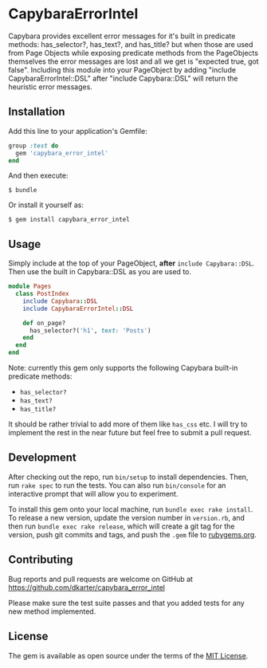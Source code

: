 # CapybaraErrorIntel

Capybara provides excellent error messages for it's built in predicate methods: has_selector?, has_text?, and has_title? but when those are used from Page Objects while exposing predicate methods from the PageObjects themselves the error messages are lost and all we get is "expected true, got false".  Including this module into your PageObject by adding "include CapybaraErrorIntel::DSL" after "include Capybara::DSL" will return the heuristic error messages.

## Installation

Add this line to your application's Gemfile:

```ruby
group :test do
  gem 'capybara_error_intel'
end
```

And then execute:

    $ bundle

Or install it yourself as:

    $ gem install capybara_error_intel

## Usage

Simply include at the top of your PageObject, **after** `include Capybara::DSL`.
Then use the built in Capybara::DSL as you are used to.

```ruby
module Pages
  class PostIndex
    include Capybara::DSL
    include CapybaraErrorIntel::DSL

    def on_page?
      has_selector?('h1', text: 'Posts')
    end
  end
end
```

  Note: currently this gem only supports the following Capybara built-in predicate
  methods:

  - `has_selector?`
  - `has_text?`
  - `has_title?`

  It should be rather trivial to add more of them like `has_css` etc. I will try
  to implement the rest in the near future but feel free to submit a pull
  request.



## Development

After checking out the repo, run `bin/setup` to install dependencies. Then, run `rake spec` to run the tests. You can also run `bin/console` for an interactive prompt that will allow you to experiment.

To install this gem onto your local machine, run `bundle exec rake install`. To release a new version, update the version number in `version.rb`, and then run `bundle exec rake release`, which will create a git tag for the version, push git commits and tags, and push the `.gem` file to [rubygems.org](https://rubygems.org).

## Contributing

Bug reports and pull requests are welcome on GitHub at
https://github.com/dkarter/capybara_error_intel

Please make sure the test suite passes and that you added tests for any new
method implemented.



## License

The gem is available as open source under the terms of the [MIT License](http://opensource.org/licenses/MIT).

